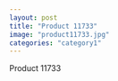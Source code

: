 ```yaml
---
layout: post
title: "Product 11733"
image: "product11733.jpg"
categories: "category1"
---
```

Product 11733
